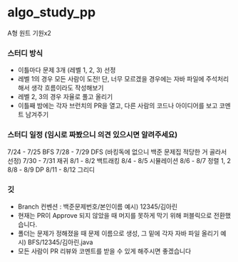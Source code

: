 # algo_study_pp

A형 원트 기원x2

### 스터디 방식

- 이틀마다 문제 3개 (레벨 1, 2, 3) 선정
- 레벨 1의 경우 모든 사람이 도전! 단, 너무 모르겠을 경우에는 자바 파일에 주석처리 해서 생각 흐름이라도 작성해보기
- 레벨 2, 3의 경우 자율로 풀고 올리기
- 이틀째 밤에는 각자 브런치의 PR을 열고, 다른 사람의 코드나 아이디어를 보고 코멘트 남겨주기

### 스터디 일정 (임시로 짜봤으니 의견 있으시면 알려주세요)

7/24 - 7/25 BFS
7/28 - 7/29 DFS (바킹독에 없으니 백준 문제집 적당한 거 골라서 선정)
7/30 - 7/31 재귀
8/1 - 8/2 백트래킹
8/4 - 8/5 시뮬레이션
8/6 - 8/7 정렬 1, 2
8/8 - 8/9 DP
8/11 - 8/12 그리디

### 깃

- Branch 컨벤션 : 백준문제번호/본인이름
  예시) 12345/김아린
- 현재는 PR이 Approve 되지 않았을 때 머지를 못하게 막기 위해 퍼블릭으로 전환했습니다.
- 폴더는 문제가 정해졌을 때 문제 이름으로 생성, 그 밑에 각자 자바 파일 올리기
  예시) BFS/12345/김아린.java
- 모든 사람이 PR 리뷰와 코멘트를 받을 수 있게 해주시면 좋겠습니다
